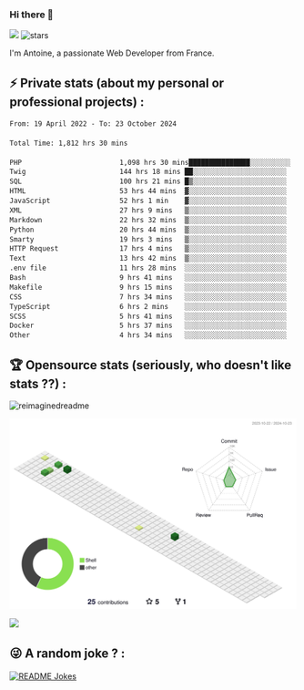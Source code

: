 ### Hi there 👋

![](https://komarev.com/ghpvc/?username=niotna)
<img src="https://img.shields.io/github/stars/niotna?label=Stars" alt="stars">

I'm Antoine, a passionate Web Developer from France.

## :zap: Private stats (about my personal or professional projects) : 

<!--START_SECTION:waka-->

```txt
From: 19 April 2022 - To: 23 October 2024

Total Time: 1,812 hrs 30 mins

PHP                        1,098 hrs 30 mins███████████████░░░░░░░░░░   60.61 %
Twig                       144 hrs 18 mins ██░░░░░░░░░░░░░░░░░░░░░░░   07.96 %
SQL                        100 hrs 21 mins █▒░░░░░░░░░░░░░░░░░░░░░░░   05.54 %
HTML                       53 hrs 44 mins  ▓░░░░░░░░░░░░░░░░░░░░░░░░   02.97 %
JavaScript                 52 hrs 1 min    ▓░░░░░░░░░░░░░░░░░░░░░░░░   02.87 %
XML                        27 hrs 9 mins   ▒░░░░░░░░░░░░░░░░░░░░░░░░   01.50 %
Markdown                   22 hrs 32 mins  ▒░░░░░░░░░░░░░░░░░░░░░░░░   01.24 %
Python                     20 hrs 44 mins  ▒░░░░░░░░░░░░░░░░░░░░░░░░   01.14 %
Smarty                     19 hrs 3 mins   ▒░░░░░░░░░░░░░░░░░░░░░░░░   01.05 %
HTTP Request               17 hrs 4 mins   ▒░░░░░░░░░░░░░░░░░░░░░░░░   00.94 %
Text                       13 hrs 42 mins  ▒░░░░░░░░░░░░░░░░░░░░░░░░   00.76 %
.env file                  11 hrs 28 mins  ░░░░░░░░░░░░░░░░░░░░░░░░░   00.63 %
Bash                       9 hrs 41 mins   ░░░░░░░░░░░░░░░░░░░░░░░░░   00.54 %
Makefile                   9 hrs 15 mins   ░░░░░░░░░░░░░░░░░░░░░░░░░   00.51 %
CSS                        7 hrs 34 mins   ░░░░░░░░░░░░░░░░░░░░░░░░░   00.42 %
TypeScript                 6 hrs 2 mins    ░░░░░░░░░░░░░░░░░░░░░░░░░   00.33 %
SCSS                       5 hrs 41 mins   ░░░░░░░░░░░░░░░░░░░░░░░░░   00.31 %
Docker                     5 hrs 37 mins   ░░░░░░░░░░░░░░░░░░░░░░░░░   00.31 %
Other                      4 hrs 34 mins   ░░░░░░░░░░░░░░░░░░░░░░░░░   00.25 %
```

<!--END_SECTION:waka-->

## :trophy: Opensource stats (seriously, who doesn't like stats ??) : 

<!---
[![Top Langs](https://github-readme-stats.vercel.app/api/top-langs/?username=niotna)](https://github.com/anuraghazra/github-readme-stats) 
-->
<img src="https://myreadme.vercel.app/api/embed/niotna?panels=userstatistics,toprepositories,toplanguages,commitgraph" alt="reimaginedreadme" />

![](./profile-3d-contrib/profile-green-animate.svg)

<img src="https://github-profile-trophy.vercel.app/?username=niotna&theme=juicyfresh&no-bg=true" />

## :stuck_out_tongue_winking_eye: A random joke ? : 

<a href="https://readme-jokes.vercel.app"><img align="center" src="https://readme-jokes.vercel.app/api" alt="README Jokes"></a>
